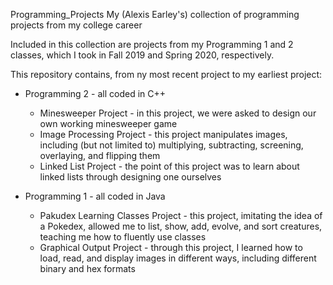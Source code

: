Programming_Projects
My (Alexis Earley's) collection of programming projects from my college career

Included in this collection are projects from my Programming 1 and 2 classes, which I took in Fall 2019 and Spring 2020, respectively.

This repository contains, from ny most recent project to my earliest project:
  * Programming 2 - all coded in C++
    * Minesweeper Project - in this project, we were asked to design our own working minesweeper game
    * Image Processing Project - this project manipulates images, including (but not limited to) multiplying, subtracting, screening, overlaying, and flipping them
    * Linked List Project - the point of this project was to learn about linked lists through designing one ourselves
    
  * Programming 1 - all coded in Java
    * Pakudex Learning Classes Project - this project, imitating the idea of a Pokedex, allowed me to list, show, add, evolve, and sort creatures, teaching me how to fluently use classes
    * Graphical Output Project - through this project, I learned how to load, read, and display images in different ways, including different binary and hex formats
